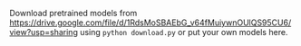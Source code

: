 Download pretrained models from https://drive.google.com/file/d/1RdsMoSBAEbG_v64fMuiywnOUlQS95CU6/view?usp=sharing using `python download.py`
or put your own models here.